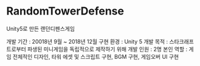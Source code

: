 # RandomTowerDefense
Unity5로 만든 랜던디펜스게임

개발 기간 : 20018년 9월 ~ 2018년 12월
구현 환경 : Unity 5
개발 목적 : 스타크래프트로부터 파생된 미니게임을 독립적으로 제작하기 위해
개발 인원 : 2명
본인 역할 : 게임 전체적인 디자인, 타워 에셋 및 스크립트 구현, BGM 구현, 게임오버 UI 구현
